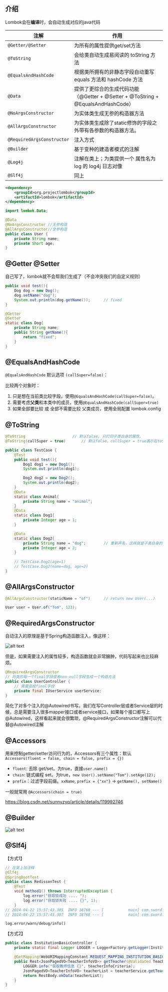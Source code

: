 ## 介绍

Lombok会在**编译**时，会自动生成对应的java代码

| **注解**            | **作用**                                                     |
| ------------------- | ------------------------------------------------------------ |
| `@Getter/@Setter`     | 为所有的属性提供get/set方法                                  |
| `@ToString`           | 会给类自动生成易阅读的  toString 方法                        |
| `@EqualsAndHashCode`  | 根据类所拥有的非静态字段自动重写 equals 方法和  hashCode 方法 |
| `@Data`               | 提供了更综合的生成代码功能（@Getter  + @Setter + @ToString + @EqualsAndHashCode） |
| `@NoArgsConstructor`  | 为实体类生成无参的构造器方法                                 |
| `@AllArgsConstructor` | 为实体类生成除了static修饰的字段之外带有各参数的构造器方法。 |
|`@RequiredArgsConstructor`| 注入方式|
|`@Builder`|基于变种的建造者模式的注解|
|`@Log4j` |注解在类上；为类提供一个 属性名为log 的 log4j 日志对像|
|`@Slf4j`| 同上|

```xml
<dependency>
    <groupId>org.projectlombok</groupId>
    <artifactId>lombok</artifactId>
</dependency>
```

~~~java
import lombok.Data;

@Data
@NoArgsConstructor //无参构造
@AllArgsConstructor//全参构造
public class User {
    private String name;
    private Short age;
}
~~~

## @Getter @Setter

自己写了，lombok就不会帮我们生成了（不会冲突我们的自定义规则）

```java
public void test(){
    Dog dog = new Dog();
    dog.setName("dog");
    System.out.println(dog.getName());		// fixed
}

@Getter
@Setter
static class Dog{
    private String name;
    public String getName(){
        return "fixed";
    }
}
```

## @EqualsAndHashCode
`@EqualsAndHashCode` 默认选项 `(callSuper=false)`：

比较两个对象时：
1.  只是想在当前类比较字段，使用`@EqualsAndHashCode(callSuper=false)`。
2.  需要考虑**父类**和本类中的成员，使用`@EqualsAndHashCode(callSuper=true)`
3.  如果全部要比较 或 全部不需要比较 父类成员，使用全局配置 lombok.config

## @ToString

  ```java
  @ToString						// 默认false, 只打印子类自身的属性。
  @ToString(callSuper = true)		// 默认false，callSuper = true表示在toString方法中包含父类的toString方法，不然只会打印子类的属性
  ```

```java
public class TestCase {
    @Test
    public void test(){
        Dog1 dog1 = new Dog1();
        System.out.println(dog1);

        Dog2 dog2 = new Dog2();
        System.out.println(dog2);
    }
    @Data
    static class Animal{
        private String name = "animal";
    }
    @Data
    static class Dog1{
        private Integer age = 1;
    }

    @Data
    static class Dog2{
        private String name = "dog";		// 重新声名，这样就是子类自身的了 
        private Integer age = 2;
    }
    
    // TestCase.Dog1(age=1)
    // TestCase.Dog2(name=dog, age=2)
}
```



## @AllArgsConstructor

```java
@AllArgsConstructor(staticName = "of")      // return new User(...)

User user = User.of("Tom", 123);    
```
## @RequiredArgsConstructor

自动注入的原理是基于Spring构造函数注入，像这样：

![alt text](https://cdn.jsdelivr.net/gh/sword4869/pic1@main/images/202407112201611.png)

但是，如果需要注入的属性较多，构造函数就会非常臃肿，代码写起来也比较麻烦。

```java
@RequiredArgsConstructor
// 将类的每一个final字段或者non-null字段生成一个构造方法
public class UserController {
    // 需要变成final字段
    private final IUserService userService;
}
```

简化了对多个注入的@Autowired书写。我们在写Controller层或者Service层的时候，总是需要注入很多mapper接口或者service接口，如果每个接口都写上@Autowired，这样看起来就会很繁琐，@RequiredArgsConstructor注解可以代替@Autowired注解

## @Accessors

用来控制getter/setter访问行为的，Accessors有三个属性：默认`Accessors(fluent = false, chain = false, prefix = {})`
- `fluent`: 去除 get/set。为true，直接`user.name()`
- `chain`: 链式编程 set。为true，`new User().setName("Tom").setAge(12);`
- `prefix`：过滤字段前缀。`xxName`, `prefix = {"xx"}` → `getName(), setName()`

一般就常用 `@Accessors(chain = true)`

https://blog.csdn.net/sunnyzyq/article/details/119992746

## @Builder

![alt text](https://cdn.jsdelivr.net/gh/sword4869/pic1@main/images/202407112201612.png)

## @Slf4j

【方式1】

```java
// 在类上加注释
@Slf4j
@SpringBootTest
public class RedissonTest {
    @Test
    void method1() throws InterruptedException {
        log.error("获取锁成功 .... ");
        log.error("获取锁失败 .... {}", 1);
    }
// 2024-04-22 15:57:43.305  INFO 18768 --- [           main] com.sword.redisson01.RedissonTest        : 获取锁成功 .... 
// 2024-04-22 15:57:43.307  INFO 18768 --- [           main] com.sword.redisson01.RedissonTest        : 获取锁失败 .... 1
```
`log.error/warn/debug/info()`

【方式2】

```java
public class InstitutionBasicController {
    private static final Logger LOGGER = LoggerFactory.getLogger(InstitutionBasicController.class);

	@GetMapping(WebURIMappingConstant.REQUEST_MAPPING_INSTITUTION_BASIC_TEACHER)
    public Rest<JsonPagedVO<TeacherInfoVO>> getTeacher(@Validated TeacherInfoCriteria teacherInfoCriteria) {
        LOGGER.info("获取教师信息 {}", teacherInfoCriteria);
        JsonPagedVO<TeacherInfoVO> teacherList = teacherService.getTeacherList(teacherInfoCriteria);
        return RestBody.okData(teacherList);
    }
}
```



